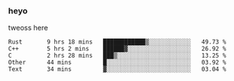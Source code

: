 ### heyo
tweoss here

<!--START_SECTION:waka-->

```text
Rust       9 hrs 18 mins   ████████████▒░░░░░░░░░░░░   49.73 %
C++        5 hrs 2 mins    ██████▓░░░░░░░░░░░░░░░░░░   26.92 %
C          2 hrs 28 mins   ███▒░░░░░░░░░░░░░░░░░░░░░   13.25 %
Other      44 mins         █░░░░░░░░░░░░░░░░░░░░░░░░   03.92 %
Text       34 mins         ▓░░░░░░░░░░░░░░░░░░░░░░░░   03.04 %
```

<!--END_SECTION:waka-->

<!--
**Tweoss/tweoss** is a ✨ _special_ ✨ repository because its `README.md` (this file) appears on your GitHub profile.

Here are some ideas to get you started:

- 🔭 I’m currently working on ...
- 🌱 I’m currently learning ...
- 👯 I’m looking to collaborate on ...
- 🤔 I’m looking for help with ...
- 💬 Ask me about ...
- 📫 How to reach me: ...
- 😄 Pronouns: ...
- ⚡ Fun fact: ...
-->
